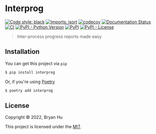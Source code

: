 # Interprog

[![Code style: black](https://img.shields.io/badge/code%20style-black-000000.svg)](https://github.com/psf/black) [![Imports: isort](https://img.shields.io/badge/%20imports-isort-%231674b1?style=flat&labelColor=ef8336)](https://pycqa.github.io/isort/)
 [![codecov](https://codecov.io/gh/ThatXliner/interprog/branch/main/graph/badge.svg)](https://codecov.io/gh/ThatXliner/interprog) [![Documentation Status](https://readthedocs.org/projects/interprog/badge/?version=latest)](https://interprog.readthedocs.io/en/latest/?badge=latest) [![CI](https://github.com/ThatXliner/interprog/actions/workflows/ci.yml/badge.svg?branch=main)](https://github.com/ThatXliner/interprog/actions/workflows/ci.yml) [![PyPI - Python Version](https://img.shields.io/pypi/pyversions/interprog)](https://pypi.org/project/interprog) [![PyPI](https://img.shields.io/pypi/v/interprog)](https://pypi.org/project/interprog) [![PyPI - License](https://img.shields.io/pypi/l/interprog)](#license)

> Inter-process progress reports made easy


## Installation

You can get this project via `pip`

```bash
$ pip install interprog
```

Or, if you're using [Poetry](https://python-poetry.org)

```bash
$ poetry add interprog
```


## License

Copyright © 2022, Bryan Hu

This project is licensed under the [MIT](https://github.com/ThatXliner/interprog/blob/main/LICENSE.txt).
